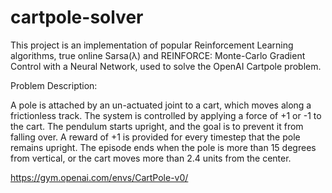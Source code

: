 # cartpole-solver

This project is an implementation of popular Reinforcement Learning algorithms, true online Sarsa(λ) and REINFORCE: Monte-Carlo Gradient Control with a Neural Network, used to solve the OpenAI Cartpole problem.

Problem Description:

A pole is attached by an un-actuated joint to a cart, which moves along a frictionless track. The system is controlled by applying a force of +1 or -1 to the cart. The pendulum starts upright, and the goal is to prevent it from falling over. A reward of +1 is provided for every timestep that the pole remains upright. The episode ends when the pole is more than 15 degrees from vertical, or the cart moves more than 2.4 units from the center.

https://gym.openai.com/envs/CartPole-v0/